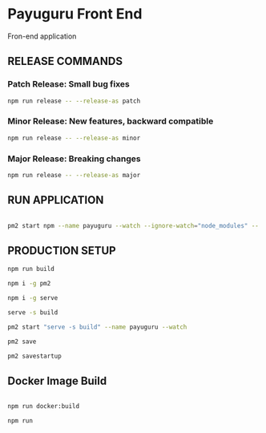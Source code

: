 # Payuguru Front End

Fron-end application


## RELEASE COMMANDS

### Patch Release: Small bug fixes

```bash
npm run release -- --release-as patch
```

### Minor Release: New features, backward compatible

```bash
npm run release -- --release-as minor
```

### Major Release: Breaking changes

```bash
npm run release -- --release-as major
```



## RUN APPLICATION

```bash

pm2 start npm --name payuguru --watch --ignore-watch="node_modules" -- -e .env start
```

## PRODUCTION SETUP

```bash
npm run build
```


```bash
npm i -g pm2

```

```bash
npm i -g serve

```
```bash
serve -s build

```
```bash
pm2 start "serve -s build" --name payuguru --watch
```

```bash
pm2 save
```

```bash
pm2 savestartup
```

## Docker Image Build

```bash

npm run docker:build
```

```bash
npm run 
```